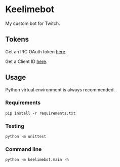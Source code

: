 # Keelimebot

My custom bot for Twitch.

## Tokens
Get an IRC OAuth token [here](https://twitchapps.com/tmi/).

Get a Client ID [here](https://dev.twitch.tv/console/apps/create).

## Usage
Python virtual environment is always recommended.

### Requirements
`pip install -r requirements.txt`

### Testing
`python -m unittest`

### Command line
`python -m keelimebot.main -h`
